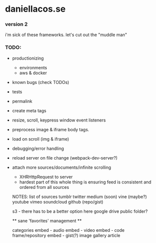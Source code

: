 # daniellacos.se
### version 2

i'm sick of these frameworks. let's cut out the "muddle man"

### TODO:
* productionizing
  * environments
  * aws & docker

* known bugs (check TODOs)
* tests

* permalink
* create meta tags

* resize, scroll, keypress window event listeners
* preprocess image & iframe body tags.
 * load on scroll (img & iframe)

* debugging/error handling
* reload server on file change (webpack-dev-server?)

* attach more sources/documents/infinite scrolling
  * XHRHttpRequest to server
  * hardest part of this whole thing is ensuring feed is consistent and ordered from all sources

  NOTES: list of sources
    tumblr
    twitter
    medium (soon)
    vine   (maybe?)
    youtube
    vimeo
    soundcloud
    github (repo/gist)

    s3 - there has to be a better option here
    google drive public folder?

    ** sane 'favorites' management **

  categories
    embed - audio
    embed - video
    embed - code frame/repository
    embed - gist(?)
    image gallery
    article
